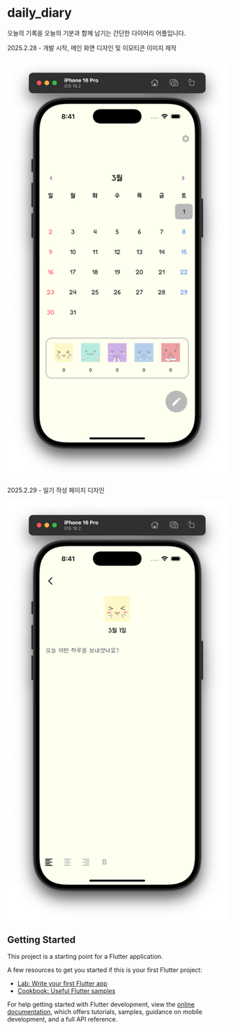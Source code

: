 # daily_diary

오늘의 기록을 오늘의 기분과 함께 남기는 간단한 다이어리 어플입니다.

2025.2.28 - 개발 시작, 메인 화면 디자인 및 이모티콘 이미지 제작

![Main.png](process_images/Main.png)

2025.2.29 - 일기 작성 페이지 디자인

![Write.png](process_images/Write.png)

## Getting Started

This project is a starting point for a Flutter application.

A few resources to get you started if this is your first Flutter project:

- [Lab: Write your first Flutter app](https://docs.flutter.dev/get-started/codelab)
- [Cookbook: Useful Flutter samples](https://docs.flutter.dev/cookbook)

For help getting started with Flutter development, view the
[online documentation](https://docs.flutter.dev/), which offers tutorials,
samples, guidance on mobile development, and a full API reference.

